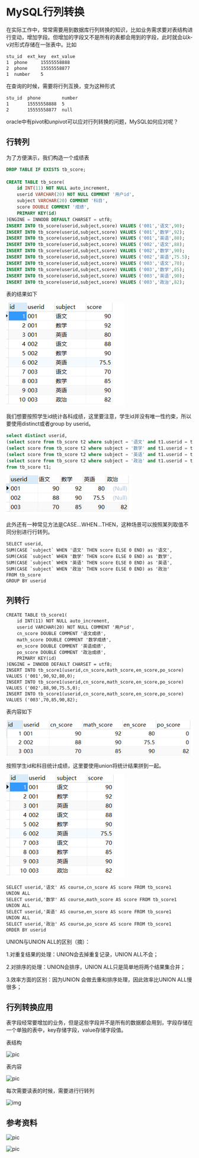 # MySQL行列转换

在实际工作中，常常需要用到数据库行列转换的知识，比如业务需求要对表结构进行变动，增加字段。但增加的字段又不是所有的表都会用到的字段，此时就会以k-v对形式存储在一张表中。比如

```
stu_id  ext_key  ext_value
1  phone     15555558888
2  phone     15555558877
1  number    5
```

在查询的时候，需要将行列互换，变为这种形式

```
stu_id  phone        number
1       15555558888  5
2       15555558877  null
```

oracle中有pivot和unpivot可以应对行列转换的问题，MySQL如何应对呢？

## 行转列

为了方便演示，我们构造一个成绩表

```sql
DROP TABLE IF EXISTS tb_score;
 
CREATE TABLE tb_score(
    id INT(11) NOT NULL auto_increment,
    userid VARCHAR(20) NOT NULL COMMENT '用户id',
    subject VARCHAR(20) COMMENT '科目',
    score DOUBLE COMMENT '成绩',
    PRIMARY KEY(id)
)ENGINE = INNODB DEFAULT CHARSET = utf8;
INSERT INTO tb_score(userid,subject,score) VALUES ('001','语文',90);
INSERT INTO tb_score(userid,subject,score) VALUES ('001','数学',92);
INSERT INTO tb_score(userid,subject,score) VALUES ('001','英语',80);
INSERT INTO tb_score(userid,subject,score) VALUES ('002','语文',88);
INSERT INTO tb_score(userid,subject,score) VALUES ('002','数学',90);
INSERT INTO tb_score(userid,subject,score) VALUES ('002','英语',75.5);
INSERT INTO tb_score(userid,subject,score) VALUES ('003','语文',70);
INSERT INTO tb_score(userid,subject,score) VALUES ('003','数学',85);
INSERT INTO tb_score(userid,subject,score) VALUES ('003','英语',90);
INSERT INTO tb_score(userid,subject,score) VALUES ('003','政治',82);

```

表的结果如下

![pic](https://github.com/solo941/notes/blob/master/数据库/pics/微信截图_20190910235850.png)

我们想要按照学生id统计各科成绩，这里要注意，学生id并没有唯一性约束，所以要使用distinct或者group by userid。

```sql
select distinct userid,
(select score from tb_score t2 where subject = '语文' and t1.userid = t2.userid) 语文,
(select score from tb_score t2 where subject = '数学' and t1.userid = t2.userid) 数学,
(select score from tb_score t2 where subject = '英语' and t1.userid = t2.userid) 英语,
(select score from tb_score t2 where subject = '政治' and t1.userid = t2.userid) 政治
from tb_score t1;
```

![pic](https://github.com/solo941/notes/blob/master/数据库/pics/微信截图_20190911000633.png)

此外还有一种常见方法是CASE...WHEN...THEN，这种场景可以按照某列取值不同分别进行行转列。

```mysql
SELECT userid,
SUM(CASE `subject` WHEN '语文' THEN score ELSE 0 END) as '语文',
SUM(CASE `subject` WHEN '数学' THEN score ELSE 0 END) as '数学',
SUM(CASE `subject` WHEN '英语' THEN score ELSE 0 END) as '英语',
SUM(CASE `subject` WHEN '政治' THEN score ELSE 0 END) as '政治' 
FROM tb_score 
GROUP BY userid
```



## 列转行

```mysql
CREATE TABLE tb_score1(
    id INT(11) NOT NULL auto_increment,
    userid VARCHAR(20) NOT NULL COMMENT '用户id',
    cn_score DOUBLE COMMENT '语文成绩',
    math_score DOUBLE COMMENT '数学成绩',
    en_score DOUBLE COMMENT '英语成绩',
    po_score DOUBLE COMMENT '政治成绩',
    PRIMARY KEY(id)
)ENGINE = INNODB DEFAULT CHARSET = utf8;
INSERT INTO tb_score1(userid,cn_score,math_score,en_score,po_score) VALUES ('001',90,92,80,0);
INSERT INTO tb_score1(userid,cn_score,math_score,en_score,po_score) VALUES ('002',88,90,75.5,0);
INSERT INTO tb_score1(userid,cn_score,math_score,en_score,po_score) VALUES ('003',70,85,90,82);

```

表内容如下

![pic](https://github.com/solo941/notes/blob/master/数据库/pics/微信截图_20190911003437.png)

按照学生id和科目统计成绩，这里要使用union将统计结果拼到一起。

![pic](https://github.com/solo941/notes/blob/master/数据库/pics/微信截图_20190911004053.png)

```mysql
SELECT userid,'语文' AS course,cn_score AS score FROM tb_score1
UNION ALL
SELECT userid,'数学' AS course,math_score AS score FROM tb_score1
UNION ALL
SELECT userid,'英语' AS course,en_score AS score FROM tb_score1
UNION ALL
SELECT userid,'政治' AS course,po_score AS score FROM tb_score1
ORDER BY userid

```

UNION与UNION ALL的区别（摘）：

1.对重复结果的处理：UNION会去掉重复记录，UNION ALL不会；

2.对排序的处理：UNION会排序，UNION ALL只是简单地将两个结果集合并；

3.效率方面的区别：因为UNION 会做去重和排序处理，因此效率比UNION ALL慢很多；

## 行列转换应用

表字段经常要增加的业务，但是这些字段并不是所有的数据都会用到，字段存储在一个单独的表中，key存储字段，value存储字段值。

表结构

![pic](http://img.blog.itpub.net/blog/2019/06/21/614f3521771c51a6.png?x-oss-process=style/bb)

表内容

![pic](http://img.blog.itpub.net/blog/2019/06/21/49d481be55d9eca5.png?x-oss-process=style/bb)

每次需要读表的时候，需要进行行转列

![img](http://img.blog.itpub.net/blog/2019/06/21/76b30cd352486afa.png?x-oss-process=style/bb)

## 参考资料

![pic](http://blog.itpub.net/30393770/viewspace-2648391/)

![pic](https://blog.csdn.net/lilong329329/article/details/81664451)